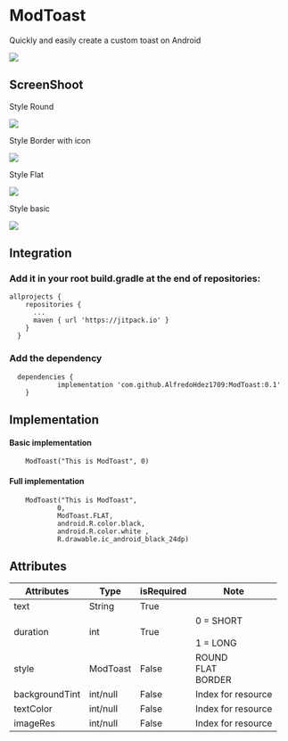 # ModToast

Quickly and easily create a custom toast on Android

[![](https://jitpack.io/v/AlfredoHdez1709/ModToast.svg)](https://jitpack.io/#AlfredoHdez1709/ModToast)

## ScreenShoot

Style Round

![](https://s3.gifyu.com/images/modtoast_01.gif)

Style Border with icon

![](https://s3.gifyu.com/images/modtoast_02.gif)

Style Flat

![](https://s3.gifyu.com/images/modtoast_03.gif)

Style basic

![](https://s3.gifyu.com/images/modtoast_04.gif)

## Integration

### Add it in your root build.gradle at the end of repositories:

    allprojects {
        repositories {
          ...
          maven { url 'https://jitpack.io' }
        }
      }
### Add the dependency

      dependencies {
                implementation 'com.github.AlfredoHdez1709:ModToast:0.1'
        }

## Implementation   
   #### Basic implementation
   
        ModToast("This is ModToast", 0)

   #### Full implementation
        
        ModToast("This is ModToast", 
                0, 
                ModToast.FLAT, 
                android.R.color.black, 
                android.R.color.white ,
                R.drawable.ic_android_black_24dp)
                
## Attributes

| Attributes     	| Type     	| isRequired 	| Note                      	|
|----------------	|----------	|------------	|---------------------------	|
| text           	| String   	| True       	|                           	|
| duration       	| int      	| True       	| 0 = SHORT<br><br>1 = LONG 	|
| style          	| ModToast 	| False      	| ROUND<br>FLAT<br>BORDER   	|
| backgroundTint 	| int/null 	| False      	| Index for resource        	|
| textColor      	| int/null 	| False      	| Index for resource        	|
| imageRes       	| int/null 	| False      	| Index for resource        	|
